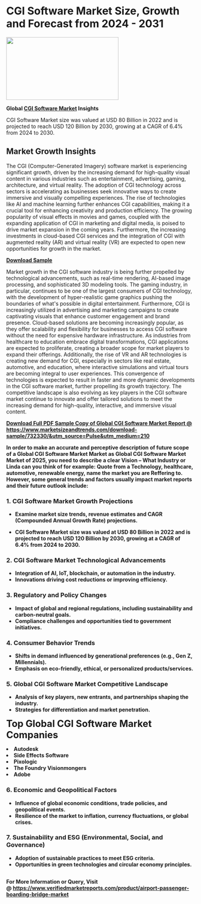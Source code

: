 <H1>CGI Software Market Size, Growth and Forecast from 2024 - 2031</H1><img class="aligncenter size-medium wp-image-584254" src="https://thirdeyenews.in/wp-content/uploads/2024/09/Global-Market-Research-300x168.jpeg" alt="" width="300" height="168" /><p><strong>Global&nbsp;<a href="https://www.marketsizeandtrends.com/download-sample/732330/&amp;utm_source=Pulse&amp;utm_medium=210">CGI Software Market</a> Insights</strong></p><p>CGI Software Market size was valued at USD 80 Billion in 2022 and is projected to reach USD 120 Billion by 2030, growing at a CAGR of 6.4% from 2024 to 2030.</p><p><h2>Market Growth Insights</h2> <p>The CGI (Computer-Generated Imagery) software market is experiencing significant growth, driven by the increasing demand for high-quality visual content in various industries such as entertainment, advertising, gaming, architecture, and virtual reality. The adoption of CGI technology across sectors is accelerating as businesses seek innovative ways to create immersive and visually compelling experiences. The rise of technologies like AI and machine learning further enhances CGI capabilities, making it a crucial tool for enhancing creativity and production efficiency. The growing popularity of visual effects in movies and games, coupled with the expanding application of CGI in marketing and digital media, is poised to drive market expansion in the coming years. Furthermore, the increasing investments in cloud-based CGI services and the integration of CGI with augmented reality (AR) and virtual reality (VR) are expected to open new opportunities for growth in the market.</p> <p><strong><a href="#">Download Sample</a></strong></p> <p>Market growth in the CGI software industry is being further propelled by technological advancements, such as real-time rendering, AI-based image processing, and sophisticated 3D modeling tools. The gaming industry, in particular, continues to be one of the largest consumers of CGI technology, with the development of hyper-realistic game graphics pushing the boundaries of what's possible in digital entertainment. Furthermore, CGI is increasingly utilized in advertising and marketing campaigns to create captivating visuals that enhance customer engagement and brand presence. Cloud-based solutions are becoming increasingly popular, as they offer scalability and flexibility for businesses to access CGI software without the need for expensive hardware infrastructure. As industries from healthcare to education embrace digital transformations, CGI applications are expected to proliferate, creating a broader scope for market players to expand their offerings. Additionally, the rise of VR and AR technologies is creating new demand for CGI, especially in sectors like real estate, automotive, and education, where interactive simulations and virtual tours are becoming integral to user experiences. This convergence of technologies is expected to result in faster and more dynamic developments in the CGI software market, further propelling its growth trajectory. The competitive landscape is also evolving as key players in the CGI software market continue to innovate and offer tailored solutions to meet the increasing demand for high-quality, interactive, and immersive visual content.</p> <p><strong><a href="#"></p><p><span class=""><strong>Download Full PDF Sample Copy of Global CGI Software Market Report</strong> @ <a href="https://www.marketsizeandtrends.com/download-sample/732330/&amp;utm_source=Pulse&amp;utm_medium=210" target="_blank">https://www.marketsizeandtrends.com/download-sample/732330/&amp;utm_source=Pulse&amp;utm_medium=210</a></span></p><p>In order to make an accurate and perceptive description of future scope of a Global&nbsp;CGI Software Market Market as Global&nbsp;CGI Software Market Market of 2025, you need to describe a clear Vision &ndash; What Industry or Linda can you think of for example: Quote from a Technology, healthcare, automotive, renewable energy, name the market you are Reffering to. However, some general trends and factors usually impact market reports and their future outlook include:</p><h3>1.&nbsp;<strong>CGI Software Market Growth Projections</strong></h3><ul><li>Examine market size trends, revenue estimates and CAGR (Compounded Annual Growth Rate) projections.</li><li><p>CGI Software Market size was valued at USD 80 Billion in 2022 and is projected to reach USD 120 Billion by 2030, growing at a CAGR of 6.4% from 2024 to 2030.</p></li></ul><h3>2.&nbsp;<strong>CGI Software Market Technological Advancements</strong></h3><ul><li>Integration of AI, IoT, blockchain, or automation in the industry.</li><li>Innovations driving cost reductions or improving efficiency.</li></ul><h3>3.&nbsp;<strong>Regulatory and Policy Changes</strong></h3><ul><li>Impact of global and regional regulations, including sustainability and carbon-neutral goals.</li><li>Compliance challenges and opportunities tied to government initiatives.</li></ul><h3>4.&nbsp;<strong>Consumer Behavior Trends</strong></h3><ul><li>Shifts in demand influenced by generational preferences (e.g., Gen Z, Millennials).</li><li>Emphasis on eco-friendly, ethical, or personalized products/services.</li></ul><h3>5.&nbsp;<strong>Global CGI Software Market Competitive Landscape</strong></h3><ul><li>Analysis of key players, new entrants, and partnerships shaping the industry.</li><li>Strategies for differentiation and market penetration.</li></ul><p data-pm-slice="1 1 []"><span style="color: inherit; font-family: inherit; font-size: 25px;">Top Global CGI Software Market Companies</span></p><div class="" data-test-id=""><p><li>Autodesk</li><li> Side Effects Software</li><li> Pixologic</li><li> The Foundry Visionmongers</li><li> Adobe</li></p></div><h3>6.&nbsp;<strong>Economic and Geopolitical Factors</strong></h3><ul><li>Influence of global economic conditions, trade policies, and geopolitical events.</li><li>Resilience of the market to inflation, currency fluctuations, or global crises.</li></ul><h3>7.&nbsp;<strong>Sustainability and ESG (Environmental, Social, and Governance)</strong></h3><ul><li>Adoption of sustainable practices to meet ESG criteria.</li><li>Opportunities in green technologies and circular economy principles.</li></ul><h2><strong style="font-size: 14px;">For More Information or Query, Visit @&nbsp;</strong><a style="background-color: #ffffff; font-size: 14px;" href="https://www.marketsizeandtrends.com/report/cgi-software-market/" target="_blank">https://www.verifiedmarketreports.com/product/airport-passenger-boarding-bridge-market</a></h2>
